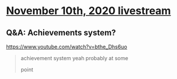 # [November 10th, 2020 livestream](../2020-11-10.md)
## Q&A: Achievements system?
https://www.youtube.com/watch?v=bthe_Dhs6uo
> achievement system yeah probably at some
> 
> point
> 
